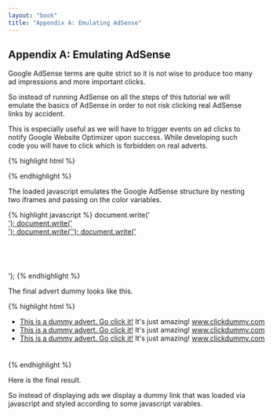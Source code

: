 ```yaml
---
layout: "book"
title: "Appendix A: Emulating AdSense"
---
```

## Appendix A: Emulating AdSense

Google AdSense terms are quite strict so it is not wise to produce too many ad impressions and more important clicks.

So instead of running AdSense on all the steps of this tutorial we will emulate the basics of AdSense in order to not risk clicking real AdSense links by accident.

This is especially useful as we will have to trigger events on ad clicks to notify Google Website Optimizer upon success. While developing such code you will have to click which is forbidden on real adverts.

{% highlight html %}
<script type="text/javascript"><!--
emulator_color_border = '000000';
emulator_color_bg     = 'DDDDDD';
emulator_color_link   = '000080';
emulator_color_url    = '008000';
emulator_color_text   = '000000';
//-->
</script>
<script type="text/javascript" src="js/adsense-emulator.js">
</script>
{% endhighlight %}

The loaded javascript emulates the Google AdSense structure by nesting two iframes and passing on the color variables.

{% highlight javascript %}
document.write('<ins style="display:inline-table;border:none;height:90px;margin:0;padding:0;position:relative;visibility:visible;width:728px">');
document.write('<ins id="aswift_0_anchor" style="display:block;border:none;height:90px;margin:0;padding:0;position:relative;visibility:visible;width:728px">');
document.write('<iframe id="aswift_0" width="728" scrolling="no" height="90" frameborder="0" style="left:0;position:absolute;top:0;" name="aswift_0" vspace="0" marginheight="0" marginwidth="0" hspace="0" allowtransparency="true" onload="if(!this.loaded) {' +
'var d=this.contentWindow.document;' +
'd.writeln(\'<html><head></head><body>\');' +
'd.writeln(\'<iframe id=&quot;emulator_frame1&quot; width=&quot;728&quot; scrolling=&quot;no&quot; height=&quot;90&quot; frameborder=&quot;0&quot; vspace=&quot;0&quot; style=&quot;left:0;position:absolute;top:0&quot; src=&quot;resources/emulated-superbanner.html?cbd='+emulator_color_border+'&cbg='+emulator_color_bg+'&clk='+emulator_color_link+'&ctx='+emulator_color_text+'&cul='+emulator_color_url+'&quot; name=&quot;emulator_frame1&quot; marginwidth=&quot;0&quot; marginheight=&quot;0&quot; hspace=&quot;0&quot; allowtransparency=&quot;true&quot;></iframe>\');' +
'd.writeln(\'</body></html>\');' +
'this.loaded=true;' +
'}"></iframe>');
document.write('</ins></ins>');
{% endhighlight %}

The final advert dummy looks like this.

{% highlight html %}
<html>
  <head>
    <script type="text/javascript">
    function getParameter(name) {
        var query = window.location.search.substring(1);
        var vars = query.split("&");
        for (var i = 0; i < vars.length; i++) {
            var pair = vars[i].split("=");
            if (pair[0] == name) {
                return unescape(pair[1]);
            }
        }
    }
    document.writeln('<style>');
    document.writeln('div { background: #'+getParameter('cbg')+'; border: 1px solid #'+getParameter('cbd')+'; color: #'+getParameter('ctx')+' }');
    document.writeln('a { color: #'+getParameter('clk')+' }');
    document.writeln('a.url { color: #'+getParameter('cul')+' }');
    document.writeln('</style>');
    </script>
  </head>
  <body>
    <div style="height:88px;width:726px">
      <ul>
        <li><a href="javascript:alert('ad 1 got clicked!')">This is a dummy advert. Go click it!</a> It's just amazing! <a class="url" href="javascript:alert('ad 1 url got clicked!')">www.clickdummy.com</a></li>
        <li><a href="javascript:alert('ad 2 got clicked!')">This is a dummy advert. Go click it!</a> It's just amazing! <a class="url" href="javascript:alert('ad 2 url got clicked!')">www.clickdummy.com</a></li>
        <li><a href="javascript:alert('ad 3 got clicked!')">This is a dummy advert. Go click it!</a> It's just amazing! <a class="url" href="javascript:alert('ad 3 url got clicked!')">www.clickdummy.com</a></li>
      </ul>
    </div>
  </body>
</html>
{% endhighlight %}

Here is the final result.

<script type="text/javascript">
emulator_color_border = '0000FF';
emulator_color_bg     = 'DDDDFF';
emulator_color_link   = '0000FF';
emulator_color_url    = '00FF00';
emulator_color_text   = '000000';
</script>
<script type="text/javascript" src="js/adsense-emulator.js"><!-- nothing --></script>

So instead of displaying ads we display a dummy link that was loaded via javascript and styled according to some javascript varables.
